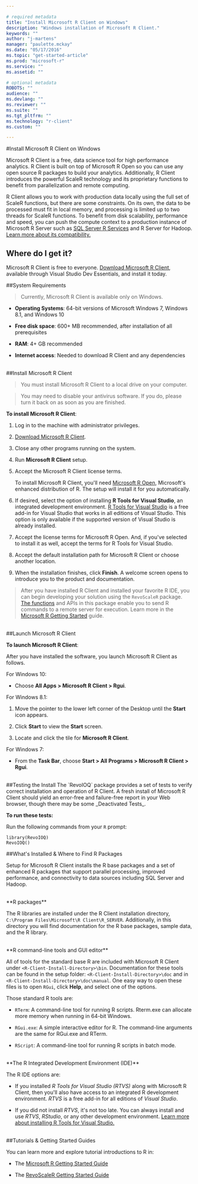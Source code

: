 ```yaml
---

# required metadata
title: "Install Microsoft R Client on Windows"
description: "Windows installation of Microsoft R Client."
keywords: ""
author: "j-martens"
manager: "paulette.mckay"
ms.date: "05/17/2016"
ms.topic: "get-started-article"
ms.prod: "microsoft-r"
ms.service: ""
ms.assetid: ""

# optional metadata
ROBOTS: ""
audience: ""
ms.devlang: ""
ms.reviewer: ""
ms.suite: ""
ms.tgt_pltfrm: ""
ms.technology: "r-client"
ms.custom: ""

---
```


#Install Microsoft R Client on Windows

Microsoft R Client is a free, data science tool for high performance analytics.  R Client is built on top of Microsoft R Open so you can use any open source R packages to build your analytics. Additionally, R Client introduces the powerful ScaleR technology and its proprietary functions to benefit from parallelization and remote computing. 

R Client allows you to work with production data locally using the full set of ScaleR functions, but there are some constraints.  On its own, the data to be processed must fit in local memory, and processing is limited up to two threads for ScaleR functions. To benefit from disk scalability, performance and speed, you can push the compute context to a production instance of Microsoft R Server such as [SQL Server R Services](https://msdn.microsoft.com/en-us/library/mt604845.aspx) and R Server for Hadoop. [Learn more about its compatibility.](r-client-compatibility.md)

## Where do I get it?

Microsoft R Client is free to everyone. [Download Microsoft R Client](http://aka.ms/rclient/download), available through Visual Studio Dev Essentials, and install it today. 

##System Requirements

>Currently, Microsoft R Client is available only on Windows.

+ **Operating Systems**:   64-bit versions of Microsoft Windows 7, Windows 8.1, and Windows 10

+ **Free disk space**: 600+ MB recommended, after installation of all prerequisites       

+ **RAM**: 4+ GB recommended

+ **Internet access**:  Needed to download R Client and any dependencies     

<br>
##Install Microsoft R Client

>You must install Microsoft R Client to a local drive on your computer. 

>You may need to disable your antivirus software. If you do, please turn it back on as soon as you are finished.

**To install Microsoft R Client**:

1. Log in to the machine with administrator privileges.

1. [Download Microsoft R Client](http://aka.ms/rclient/download).

1. Close any other programs running on the system. 

1. Run **Microsoft R Client** setup.

1. Accept the Microsoft R Client license terms.

   To install Microsoft R Client, you'll need [Microsoft R Open](index.md#mro), Microsoft's enhanced distribution of R. The setup will install it for you automatically.

 1. If desired, select the option of installing **R Tools for Visual Studio**, an integrated development environment. [R Tools for Visual Studio](https://msdn.microsoft.com/en-us/library/mt721271.aspx#Anchor_1) is a free add-in for Visual Studio that works in all editions of Visual Studio. This option is only available if the supported version of Visual Studio is already installed.

1. Accept the license terms for Microsoft R Open. And, if you've selected to install it as well, accept the terms for R Tools for Visual Studio.

1. Accept the default installation path for Microsoft R Client or choose another location.

1. When the installation finishes, click **Finish**.  A welcome screen opens to introduce you to the product and documentation.

>After you have installed R Client and installed your favorite R IDE, you can begin developing your solution using the `RevoScaleR` package. [The functions](scaler/scaler.md) and APIs in this package enable you to send R commands to a remote server for execution. Learn more in the [Microsoft R Getting Started](microsoft-r-getting-started.md) guide.


<br>
##Launch Microsoft R Client

**To launch Microsoft R Client**:

After you have installed the software, you launch Microsoft R Client as follows.

For Windows 10:

+ Choose **All Apps > Microsoft R Client > Rgui**.


For Windows 8.1:

1. Move the pointer to the lower left corner of the Desktop until the **Start** icon appears.
  
1. Click **Start** to view the **Start** screen.

1. Locate and click the tile for **Microsoft R Client**.


For Windows 7:

+ From the **Task Bar**, choose **Start > All Programs > Microsoft R Client > Rgui**.

<br>
##Testing the Install
The `RevoIOQ` package provides a set of tests to verify correct installation and operation of R Client. A fresh install of Microsoft R Client should yield an error-free and failure-free report in your Web browser, though there may be some _Deactivated Tests_.

**To run these tests:**

Run the following commands from your `R` prompt:

	library(RevoIOQ)
	RevoIOQ()


##What's Installed & Where to Find R Packages

Setup for Microsoft R Client installs the R base packages and a set of enhanced R packages that support parallel processing, improved performance, and connectivity to data sources including SQL Server and Hadoop.

<br>
**R packages**

The R libraries are installed under the R Client installation directory, `C:\Program Files\Microsoft\R Client\R_SERVER`. Additionally, in this directory you will find documentation for the R base packages, sample data, and the R library.

<br>
**R command-line tools and GUI editor**

All of tools for the standard base R are included with Microsoft R Client under `<R-Client-Install-Directory>\bin`. Documentation for these tools can be found in the setup folder: `<R-Client-Install-Directory>\doc` and in `<R-Client-Install-Directory>\doc\manual`. One easy way to open these files is to open `RGui`, click **Help**, and select one of the options. 

Those standard R tools are:

+ `RTerm`: A command-line tool for running R scripts. Rterm.exe can allocate more memory when running in 64-bit Windows.

+ `RGui.exe`: A simple interactive editor for R. The command-line arguments are the same for RGui.exe and RTerm.

+ `RScript`: A command-line tool for running R scripts in batch mode.

<br>
**The R Integrated Development Environment (IDE)**

The R IDE options are:
+ If you installed _R Tools for Visual Studio (RTVS)_ along with Microsoft R Client, then you'll also have access to an integrated R development environment. _RTVS_ is a free add-in for all editions of _Visual Studio_.

+ If you did not install _RTVS_, it's not too late. You can always install and use _RTVS_, _RStudio_, or any other development environment. [Learn more about installing R Tools for Visual Studio.](https://msdn.microsoft.com/en-us/library/mt721271.aspx#Anchor_1)

<br>
##Tutorials & Getting Started Guides

You can learn more and explore tutorial introductions to R in:

+ The [Microsoft R Getting Started Guide](microsoft-r-getting-started.md) 

+ The [RevoScaleR Getting Started Guide](scaler-getting-started.md)